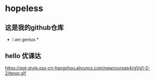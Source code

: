 # hopeless
## 这是我的github仓库
* i am genius *
## hello 优课达
https://qgt-style.oss-cn-hangzhou.aliyuncs.com/newcoursep4/g1/g1-2-2/tenor.gif
